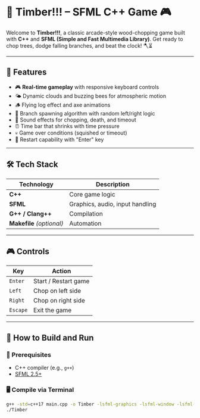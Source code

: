 # 🌲 Timber!!! – SFML C++ Game 🎮

Welcome to **Timber!!!**, a classic arcade-style wood-chopping game built with **C++** and **SFML (Simple and Fast Multimedia Library)**. Get ready to chop trees, dodge falling branches, and beat the clock! 🪓⏳

---

## 📌 Features

- 🎮 **Real-time gameplay** with responsive keyboard controls
- 🌤️ Dynamic clouds and buzzing bees for atmospheric motion
- 🪵 Flying log effect and axe animations
- 🧠 Branch spawning algorithm with random left/right logic
- 🎵 Sound effects for chopping, death, and timeout
- ⏰ Time bar that shrinks with time pressure
- 💀 Game over conditions (squished or timeout)
- 🔁 Restart capability with "Enter" key

---

## 🛠️ Tech Stack

| Technology | Description |
|------------|-------------|
| **C++** | Core game logic |
| **SFML** | Graphics, audio, input handling |
| **G++ / Clang++** | Compilation |
| **Makefile** *(optional)* | Automation |


---

## 🎮 Controls

| Key        | Action             |
|------------|--------------------|
| `Enter`    | Start / Restart game |
| `Left`     | Chop on left side   |
| `Right`    | Chop on right side  |
| `Escape`   | Exit the game       |

---

## 🔧 How to Build and Run

### 📁 Prerequisites
- C++ compiler (e.g., `g++`)
- [SFML 2.5+](https://www.sfml-dev.org/download.php)

### 🖥️ Compile via Terminal

```bash
g++ -std=c++17 main.cpp -o Timber -lsfml-graphics -lsfml-window -lsfml-system -lsfml-audio
./Timber
